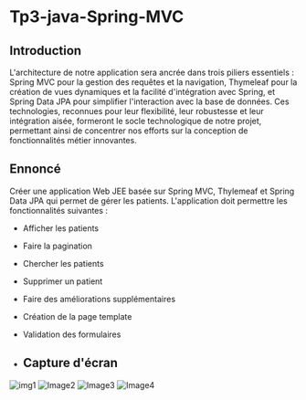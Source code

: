 # Tp3-java-Spring-MVC
## Introduction
L'architecture de notre application sera ancrée dans trois piliers essentiels : Spring MVC pour la gestion des requêtes et la navigation, Thymeleaf pour la création de vues dynamiques et la facilité d'intégration avec Spring, et Spring Data JPA pour simplifier l'interaction avec la base de données.
Ces technologies, reconnues pour leur flexibilité, leur robustesse et leur intégration aisée, formeront le socle technologique de notre projet, permettant ainsi de concentrer nos efforts sur la conception de fonctionnalités métier innovantes.


## Ennoncé
Créer une application Web JEE basée sur Spring MVC, Thylemeaf et Spring Data JPA qui permet de gérer les patients. L'application doit permettre les fonctionnalités suivantes :
 - Afficher les patients
 - Faire la pagination
 - Chercher les patients
 - Supprimer un patient
 - Faire des améliorations supplémentaires
 - Création de la page template
 - Validation des formulaires

 - ## Capture d'écran
![img1](https://github.com/HamzaKarkouri/Tp3-java-Spring-MVC/assets/90202566/dffcb790-c5a5-480c-93cd-bc07a4cf1131)
![Image2](https://github.com/HamzaKarkouri/Tp3-java-Spring-MVC/assets/90202566/2f48f99b-edd3-429a-b577-060db1f7645c)
![Image3](https://github.com/HamzaKarkouri/Tp3-java-Spring-MVC/assets/90202566/60c23f96-542a-4e17-9045-d04e518af4de)
![Image4](https://github.com/HamzaKarkouri/Tp3-java-Spring-MVC/assets/90202566/ba4c5fd9-9145-4239-9202-bb2b39e17869)


